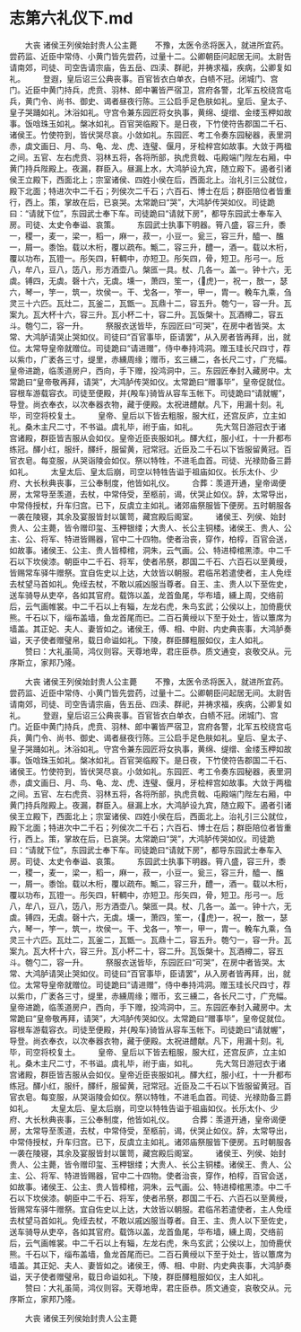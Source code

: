 # 志第六礼仪下.md

　　大丧 诸侯王列侯始封贵人公主薨 　　不豫，太医令丞将医入，就进所宜药。尝药监、近臣中常侍、小黄门皆先尝药，过量十二。公卿朝臣问起居无间。太尉告请南郊，司徒、司空告请宗庙，告五岳、四渎、群祀，并祷求福，疾病，公卿复如礼。 　　登遐，皇后诏三公典丧事。百官皆衣白单衣，白帻不冠。闭城门、宫门。近臣中黄门持兵，虎贲、羽林、郎中署皆严宿卫，宫府各警，北军五校绕宫屯兵，黄门令、尚书、御史、谒者昼夜行陈。三公启手足色肤如礼。皇后、皇太子、皇子哭踊如礼。沐浴如礼。守宫令兼东园匠将女执事，黄绵、缇缯、金缕玉柙如故事。饭唅珠玉如礼。槃冰如礼。百官哭临殿下。是日夜，下竹使符告郡国二千石、诸侯王。竹使符到，皆伏哭尽哀。小敛如礼。东园匠、考工令奏东园秘器，表里洞赤，虡文画日、月、鸟、龟、龙、虎、连璧、偃月，牙桧梓宫如故事。大敛于两楹之间。五官、左右虎贲、羽林五将，各将所部，执虎贲戟、屯殿端门陛左右厢，中黄门持兵陛殿上。夜漏，群臣入。昼漏上水，大鸿胪设九宾，随立殿下。遏者引诸侯王立殿下，西面北上；宗室诸侯、四姓小侯在后，西面北上。治礼引三公就位，殿下北面；特进次中二千石；列侯次二千石；六百石、博士在后；群臣陪位者皆重行，西上。策，掌故在后，已哀哭。太常跪曰“哭”，大鸿胪传哭如仪。司徒跪曰：“请就下位”，东园武士奉下车。司徒跪曰“请就下房”，都导东园武士奉车入房。司徒、太史令奉谥、哀策。 　　东园武士执事下明器。筲八盛，容三升，黍一，稷一，麦一，梁一，稻一，麻一，菽一，小豆一。瓮三，容三升，醯一、醢一，屑一。黍饴。载以木桁，覆以疏布。甒二，容三升，醴一，酒一。载以木桁，覆以功布，瓦镫一。彤矢四，轩輖中，亦短卫。彤矢四，骨，短卫。彤弓一。卮八，牟八，豆八，笾八，形方酒壶八。槃匜一具。杖、几各一。盖一。钟十六，无虡。镈四，无虡。磬十六，无虡。壎一，萧四，笙一，{虎}一，祝一，敔一，瑟六，琴一，竽一，筑一，坎侯一。干、戈各一，笮一，甲一，胄一。輓车九乘，刍灵三十六匹。瓦灶二，瓦釜二，瓦甑一。瓦鼎十二，容五升。匏勺一，容一升。瓦案九。瓦大杯十六，容三升。瓦小杯二十，容二升。瓦饭槃十。瓦酒樽二，容五斗。匏勺二，容一升。 　　祭服衣送皆毕，东园匠曰“可哭”，在房中者皆哭。太常、大鸿胪请哭止哭如仪。司徒曰“百官事毕，臣请罢”，从入房者皆再拜，出，就位。太常导皇帝就赠位。司徒跪曰“请进赠”，侍中奉持鸿洞。赠玉珪长尺四寸，荐以紫巾，广袤各三寸，缇里，赤纁周缘；赠币，玄三纁二，各长尺二寸，广充幅。皇帝进跪，临羡道房户，西向，手下赠，投鸿洞中，三。东园匠奉封入藏房中。太常跪曰“皇帝敬再拜，请哭”，大鸿胪传哭如仪。太常跪曰“赠事毕”，皇帝促就位。容根车游载容衣。司徒至便殿，并{殸车}骑皆从容车玉帐下。司徒跪曰“请就幄”，导登。尚衣奉衣，以次奉器衣物，藏于便殿。太祝进醴献。凡下，用漏十刻。礼毕，司空将校复土。 　　皇帝、皇后以下皆去粗服，服大红，还宫反庐，立主如礼。桑木主尺二寸，不书谥。虞礼毕，祔于庙，如礼。 　　先大驾日游冠衣于诸宫诸殿，群臣皆吉服从会如仪。皇帝近臣丧服如礼。醳大红，服小红，十一升都布练冠。醳小红，服纤，醳纤，服留黄，冠常冠。近臣及二千石以下皆服留黄冠。百官衣皂。每变服，从哭诣陵会如仪。祭以特牲，不进毛血首。司徒、光禄勋备三爵如礼。 　　太皇太后、皇太后崩，司空以特牲告谥于祖庙如仪。长乐太仆、少府、大长秋典丧事，三公奉制度，他皆如礼仪。 　　合葬：羡道开通，皇帝谒便房，太常导至羡道，去杖，中常侍受，至柩前，谒，伏哭止如仪。辞，太常导出，中常侍授杖，升车归宫。已下，反虞立主如礼。诸郊庙祭服皆下便房。五时朝服各一袭在陵寝，其余及宴服皆封以箧笥，藏宫殿后阁室。 　　诸侯王、列侯、始封贵人、公主薨，皆令赠印玺、玉柙银缕；大贵人、长公主铜楼。诸侯王、贵人、公主、公、将军、特进皆赐器，官中二十四物。使者治丧，穿作，柏椁，百官会送，如故事。诸侯王、公主、贵人皆樟棺，洞朱，云气画。公、特进樟棺黑漆。中二千石以下坎侯漆。朝臣中二千石、将军，使者吊祭，郡国二千石、六百石以至黄绶，皆赐常车驿牛赠祭。宜自佐史以上达，大敛皆以朝服。君临吊若遣使者，主人免绖去杖望马首如礼。免绖去杖，不敢以戚凶服当尊者。自王、主、贵人以下至佐史，送车骑导从吏卒，各如其官府。载饰以盖，龙首鱼尾，华布墙，纁上周，交络前后，云气画帷裳。中二千石以上有辎，左龙右虎，朱鸟玄武；公侯以上，加倚鹿伏熊。千石以下，缁布盖墙，鱼龙首尾而已。二百石黄绶以下至于处士，皆以簟席为墙盖。其正妃、夫人、妻皆如之。诸侯王，傅、相、中尉、内史典丧事，大鸿胪奏谥，天子使者赠璧帛，载日命谥如礼。下陵，群臣醳粗服如仪，主人如礼。 　　赞曰：大礼虽简，鸿仪则容。天尊地卑，君庄臣恭。质文通变，哀敬交从。元序斯立，家邦乃隆。

　　大丧 诸侯王列侯始封贵人公主薨 　　不豫，太医令丞将医入，就进所宜药。尝药监、近臣中常侍、小黄门皆先尝药，过量十二。公卿朝臣问起居无间。太尉告请南郊，司徒、司空告请宗庙，告五岳、四渎、群祀，并祷求福，疾病，公卿复如礼。 　　登遐，皇后诏三公典丧事。百官皆衣白单衣，白帻不冠。闭城门、宫门。近臣中黄门持兵，虎贲、羽林、郎中署皆严宿卫，宫府各警，北军五校绕宫屯兵，黄门令、尚书、御史、谒者昼夜行陈。三公启手足色肤如礼。皇后、皇太子、皇子哭踊如礼。沐浴如礼。守宫令兼东园匠将女执事，黄绵、缇缯、金缕玉柙如故事。饭唅珠玉如礼。槃冰如礼。百官哭临殿下。是日夜，下竹使符告郡国二千石、诸侯王。竹使符到，皆伏哭尽哀。小敛如礼。东园匠、考工令奏东园秘器，表里洞赤，虡文画日、月、鸟、龟、龙、虎、连璧、偃月，牙桧梓宫如故事。大敛于两楹之间。五官、左右虎贲、羽林五将，各将所部，执虎贲戟、屯殿端门陛左右厢，中黄门持兵陛殿上。夜漏，群臣入。昼漏上水，大鸿胪设九宾，随立殿下。遏者引诸侯王立殿下，西面北上；宗室诸侯、四姓小侯在后，西面北上。治礼引三公就位，殿下北面；特进次中二千石；列侯次二千石；六百石、博士在后；群臣陪位者皆重行，西上。策，掌故在后，已哀哭。太常跪曰“哭”，大鸿胪传哭如仪。司徒跪曰：“请就下位”，东园武士奉下车。司徒跪曰“请就下房”，都导东园武士奉车入房。司徒、太史令奉谥、哀策。 　　东园武士执事下明器。筲八盛，容三升，黍一，稷一，麦一，梁一，稻一，麻一，菽一，小豆一。瓮三，容三升，醯一、醢一，屑一。黍饴。载以木桁，覆以疏布。甒二，容三升，醴一，酒一。载以木桁，覆以功布，瓦镫一。彤矢四，轩輖中，亦短卫。彤矢四，骨，短卫。彤弓一。卮八，牟八，豆八，笾八，形方酒壶八。槃匜一具。杖、几各一。盖一。钟十六，无虡。镈四，无虡。磬十六，无虡。壎一，萧四，笙一，{虎}一，祝一，敔一，瑟六，琴一，竽一，筑一，坎侯一。干、戈各一，笮一，甲一，胄一。輓车九乘，刍灵三十六匹。瓦灶二，瓦釜二，瓦甑一。瓦鼎十二，容五升。匏勺一，容一升。瓦案九。瓦大杯十六，容三升。瓦小杯二十，容二升。瓦饭槃十。瓦酒樽二，容五斗。匏勺二，容一升。 　　祭服衣送皆毕，东园匠曰“可哭”，在房中者皆哭。太常、大鸿胪请哭止哭如仪。司徒曰“百官事毕，臣请罢”，从入房者皆再拜，出，就位。太常导皇帝就赠位。司徒跪曰“请进赠”，侍中奉持鸿洞。赠玉珪长尺四寸，荐以紫巾，广袤各三寸，缇里，赤纁周缘；赠币，玄三纁二，各长尺二寸，广充幅。皇帝进跪，临羡道房户，西向，手下赠，投鸿洞中，三。东园匠奉封入藏房中。太常跪曰“皇帝敬再拜，请哭”，大鸿胪传哭如仪。太常跪曰“赠事毕”，皇帝促就位。容根车游载容衣。司徒至便殿，并{殸车}骑皆从容车玉帐下。司徒跪曰“请就幄”，导登。尚衣奉衣，以次奉器衣物，藏于便殿。太祝进醴献。凡下，用漏十刻。礼毕，司空将校复土。 　　皇帝、皇后以下皆去粗服，服大红，还宫反庐，立主如礼。桑木主尺二寸，不书谥。虞礼毕，祔于庙，如礼。 　　先大驾日游冠衣于诸宫诸殿，群臣皆吉服从会如仪。皇帝近臣丧服如礼。醳大红，服小红，十一升都布练冠。醳小红，服纤，醳纤，服留黄，冠常冠。近臣及二千石以下皆服留黄冠。百官衣皂。每变服，从哭诣陵会如仪。祭以特牲，不进毛血首。司徒、光禄勋备三爵如礼。 　　太皇太后、皇太后崩，司空以特牲告谥于祖庙如仪。长乐太仆、少府、大长秋典丧事，三公奉制度，他皆如礼仪。 　　合葬：羡道开通，皇帝谒便房，太常导至羡道，去杖，中常侍受，至柩前，谒，伏哭止如仪。辞，太常导出，中常侍授杖，升车归宫。已下，反虞立主如礼。诸郊庙祭服皆下便房。五时朝服各一袭在陵寝，其余及宴服皆封以箧笥，藏宫殿后阁室。 　　诸侯王、列侯、始封贵人、公主薨，皆令赠印玺、玉柙银缕；大贵人、长公主铜楼。诸侯王、贵人、公主、公、将军、特进皆赐器，官中二十四物。使者治丧，穿作，柏椁，百官会送，如故事。诸侯王、公主、贵人皆樟棺，洞朱，云气画。公、特进樟棺黑漆。中二千石以下坎侯漆。朝臣中二千石、将军，使者吊祭，郡国二千石、六百石以至黄绶，皆赐常车驿牛赠祭。宜自佐史以上达，大敛皆以朝服。君临吊若遣使者，主人免绖去杖望马首如礼。免绖去杖，不敢以戚凶服当尊者。自王、主、贵人以下至佐史，送车骑导从吏卒，各如其官府。载饰以盖，龙首鱼尾，华布墙，纁上周，交络前后，云气画帷裳。中二千石以上有辎，左龙右虎，朱鸟玄武；公侯以上，加倚鹿伏熊。千石以下，缁布盖墙，鱼龙首尾而已。二百石黄绶以下至于处士，皆以簟席为墙盖。其正妃、夫人、妻皆如之。诸侯王，傅、相、中尉、内史典丧事，大鸿胪奏谥，天子使者赠璧帛，载日命谥如礼。下陵，群臣醳粗服如仪，主人如礼。 　　赞曰：大礼虽简，鸿仪则容。天尊地卑，君庄臣恭。质文通变，哀敬交从。元序斯立，家邦乃隆。

　　大丧 诸侯王列侯始封贵人公主薨



















